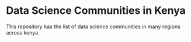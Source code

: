 # Data Science Communities in Kenya

This repository has the list of data science communities in many regions across kenya.
